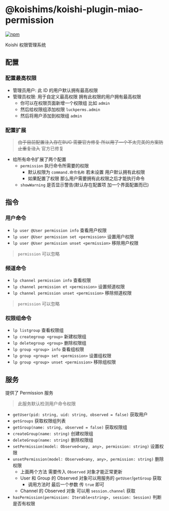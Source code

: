 # @koishims/koishi-plugin-miao-permission

[![npm](https://img.shields.io/npm/v/koishi-plugin-miao-permission?style=flat-square)](https://www.npmjs.com/package/koishi-plugin-miao-permission)

Koishi 权限管理系统

## 配置

### 配置最高权限

- 管理员用户: 此 ID 的用户默认拥有最高权限
- 管理员权限: 用于自定义最高权限 拥有此权限的用户拥有最高权限
  - 你可以在权限页面新增一个权限组 比如 `admin`
  - 然后给权限组添加权限 `luckperms.admin`
  - 然后将用户添加到权限组 `admin`

### 配置扩展

> <del>由于目前配置注入存在BUG 需要官方修复 所以用了一个不太完美的方案防止重复注入</del>
> 官方已修复

- 给所有命令扩展了两个配置
  - `permission` 执行命令所需要的权限
    - 默认权限为 `command.命令名称` 若未设置 用户默认拥有此权限
    - 如果配置了权限 那么用户需要拥有此权限之后才能执行命令
  - `showWarning` 是否显示警告(默认存在配置项 加一个界面配置而已)

## 指令

### 用户命令

- `lp user @User permission info` 查看用户权限
- `lp user @User permission set <permission>` 设置用户权限
- `lp user @User permission unset <permission>` 移除用户权限

> `permission` 可以忽略

### 频道命令

- `lp channel permission info` 查看权限
- `lp channel permission et <permission>` 设置频道权限
- `lp channel permission unset <permission>` 移除频道权限

> `permission` 可以忽略

### 权限组命令

- `lp listgroup` 查看权限组
- `lp creategroup <group>` 新建权限组
- `lp deletegroup <group>` 删除权限组
- `lp group <group> info` 查看组权限
- `lp group <group> set <permission>` 设置组权限
- `lp group <group> unset <permission>` 移除组权限

## 服务

提供了 Permission 服务

> 此服务默认检测用户命令权限

- `getUser(pid: string, uid: string, observed = false)` 获取用户
- `getGroups` 获取权限组列表
- `getGroup(name: string, observed = false)` 获取权限组
- `createGroup(name: string)` 创建权限组
- `deleteGroup(name: string)` 删除权限组
- `setPermission(model: Observed<any, any>, permission: string)` 设置权限
- `unsetPermission(model: Observed<any, any>, permission: string)` 删除权限 
  - 上面两个方法 需要传入 `Observed` 对象才能正常更新
  - User 和 Group 的 Observed 对象可以用服务的 `getUser`/`getGroup` 获取
    - 调用方法时 最后一个参数 传 `true` 即可
  - Channel 的 Observed 对象 可以用 `session.channel` 获取
- `hasPermission(permission: Iterable<string>, session: Session)` 判断是否有权限
